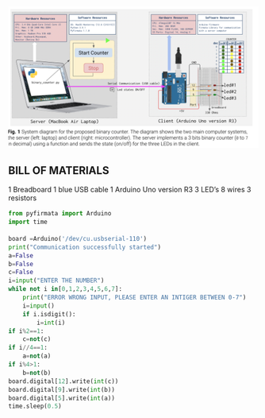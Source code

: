 ![](https://github.com/AleksandarDzudzevic/Unit_2/blob/main/Arduino%20task%20text.png)
## BILL OF MATERIALS
1 Breadboard
1 blue USB cable
1 Arduino Uno version R3
3 LED’s 
8 wires
3 resistors 
```.py
from pyfirmata import Arduino
import time

board =Arduino('/dev/cu.usbserial-110')
print("Communication successfully started")
a=False
b=False
c=False
i=input("ENTER THE NUMBER")
while not i in[0,1,2,3,4,5,6,7]:
    print("ERROR WRONG INPUT, PLEASE ENTER AN INTIGER BETWEEN 0-7")
    i=input()
    if i.isdigit():
        i=int(i)
if i%2==1:
    c=not(c)
if i//4==1:
    a=not(a)
if i%4>1:
    b=not(b)
board.digital[12].write(int(c))
board.digital[9].write(int(b))
board.digital[5].write(int(a))
time.sleep(0.5)
```
